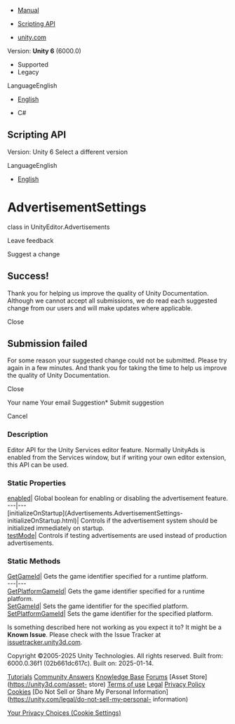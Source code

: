 [ ]()

  * [Manual](../Manual/index.html)
  * [Scripting API](../ScriptReference/index.html)

  * [unity.com](https://unity.com/)

Version: **Unity 6** (6000.0)

  * Supported
  * Legacy

LanguageEnglish

  * [English]()

  * C#

[ ](https://docs.unity3d.com)

## Scripting API

Version: Unity 6 Select a different version

LanguageEnglish

  * [English]()

# AdvertisementSettings

class in UnityEditor.Advertisements

Leave feedback

Suggest a change

## Success!

Thank you for helping us improve the quality of Unity Documentation. Although
we cannot accept all submissions, we do read each suggested change from our
users and will make updates where applicable.

Close

## Submission failed

For some reason your suggested change could not be submitted. Please <a>try
again</a> in a few minutes. And thank you for taking the time to help us
improve the quality of Unity Documentation.

Close

Your name Your email Suggestion* Submit suggestion

Cancel

[ ]()

### Description

Editor API for the Unity Services editor feature. Normally UnityAds is enabled
from the Services window, but if writing your own editor extension, this API
can be used.

### Static Properties

[enabled](Advertisements.AdvertisementSettings-enabled.html)| Global boolean
for enabling or disabling the advertisement feature.  
---|---  
[initializeOnStartup](Advertisements.AdvertisementSettings-
initializeOnStartup.html)| Controls if the advertisement system should be
initialized immediately on startup.  
[testMode](Advertisements.AdvertisementSettings-testMode.html)| Controls if
testing advertisements are used instead of production advertisements.  
  
### Static Methods

[GetGameId](Advertisements.AdvertisementSettings.GetGameId.html)| Gets the
game identifier specified for a runtime platform.  
---|---  
[GetPlatformGameId](Advertisements.AdvertisementSettings.GetPlatformGameId.html)|
Gets the game identifier specified for a runtime platform.  
[SetGameId](Advertisements.AdvertisementSettings.SetGameId.html)| Sets the
game identifier for the specified platform.  
[SetPlatformGameId](Advertisements.AdvertisementSettings.SetPlatformGameId.html)|
Sets the game identifier for the specified platform.  
  
Is something described here not working as you expect it to? It might be a
**Known Issue**. Please check with the Issue Tracker at
[issuetracker.unity3d.com](https://issuetracker.unity3d.com).

Copyright ©2005-2025 Unity Technologies. All rights reserved. Built from:
6000.0.36f1 (02b661dc617c). Built on: 2025-01-14.

[Tutorials](https://unity3d.com/learn) [Community
Answers](https://answers.unity3d.com) [Knowledge
Base](https://support.unity3d.com/hc/en-us)
[Forums](https://forum.unity3d.com) [Asset Store](https://unity3d.com/asset-
store) [Terms of use](https://docs.unity3d.com/Manual/TermsOfUse.html)
[Legal](https://unity.com/legal) [Privacy
Policy](https://unity.com/legal/privacy-policy)
[Cookies](https://unity.com/legal/cookie-policy) [Do Not Sell or Share My
Personal Information](https://unity.com/legal/do-not-sell-my-personal-
information)

[Your Privacy Choices (Cookie Settings)](javascript:void\(0\);)

